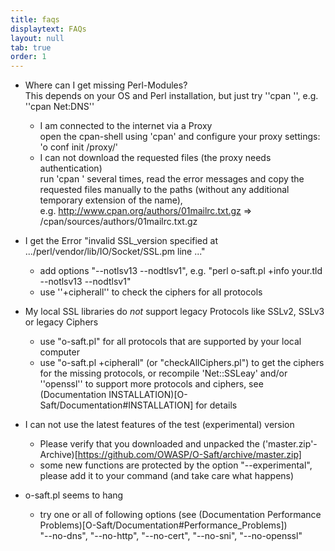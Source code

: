 ```yaml
---
title: faqs
displaytext: FAQs
layout: null
tab: true
order: 1
---
```


* Where can I get missing Perl-Modules?<br>This depends on your OS and Perl installation, but just try ''cpan <Module-Name>'', e.g. ''cpan Net:DNS''
  * I am connected to the internet via a Proxy<br>open the cpan-shell using 'cpan' and configure your proxy settings: 'o conf init /proxy/' 
  * I can not download the requested files (the proxy needs authentication)<br>run 'cpan <Module-Name>' several times, read the error messages and copy the requested files manually to the paths (without any additional temporary extension of the name),<br>e.g. <nowiki>http://www.cpan.org/authors/01mailrc.txt.gz</nowiki> => <Your Program Path>/cpan/sources/authors/01mailrc.txt.gz

* I get the Error "invalid SSL_version specified at .../perl/vendor/lib/IO/Socket/SSL.pm line ..."
  * add options "--notlsv13 --nodtlsv1", e.g. "perl o-saft.pl +info your.tld --notlsv13 --nodtlsv1"
  * use ''+cipherall'' to check the ciphers for all protocols

* My local SSL libraries do *not* support legacy Protocols like SSLv2, SSLv3 or legacy Ciphers
  * use "o-saft.pl" for all protocols that are supported by your local computer
  * use "o-saft.pl +cipherall" (or "checkAllCiphers.pl") to get the ciphers for the missing protocols, or recompile 'Net::SSLeay' and/or ''openssl'' to support more protocols and ciphers, see (Documentation INSTALLATION)[O-Saft/Documentation#INSTALLATION] for details

* I can not use the latest features of the test (experimental) version
  * Please verify that you downloaded and unpacked the ('master.zip'-Archive)[https://github.com/OWASP/O-Saft/archive/master.zip]
  * some new functions are protected by the option "--experimental", please add it to your command (and take care what happens)

* o-saft.pl seems to hang
  * try one or all of following options (see (Documentation Performance Problems)[O-Saft/Documentation#Performance_Problems])<br>"--no-dns", "--no-http", "--no-cert", "--no-sni", "--no-openssl"